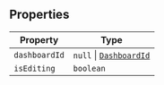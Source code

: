 ## Properties

| Property | Type |
| ------ | ------ |
| <a id="dashboardid"></a> `dashboardId` | `null` \| [`DashboardId`](../type-aliases/DashboardId.md) |
| <a id="isediting"></a> `isEditing` | `boolean` |
